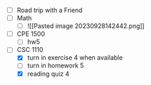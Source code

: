 - [ ] Road trip with a Friend
- [ ] Math
	- [ ] ![[Pasted image 20230928142442.png]]
- [ ] CPE 1500
	 - [ ] hw5
- [ ] CSC 1110
	- [x] turn in exercise 4 when available
	- [ ] turn in homework 5
	- [x] reading quiz 4